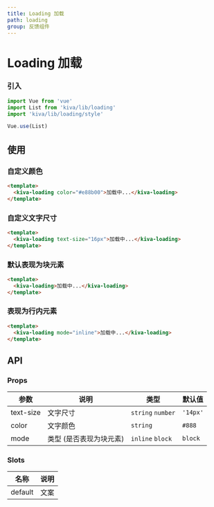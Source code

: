 ```yaml
---
title: Loading 加载
path: loading
group: 反馈组件
---
```


# Loading 加载

### 引入

```js
import Vue from 'vue'
import List from 'kiva/lib/loading'
import 'kiva/lib/loading/style'

Vue.use(List)
```

## 使用

### 自定义颜色
```html
<template>
  <kiva-loading color="#e88b00">加载中...</kiva-loading>
</template>
```

### 自定义文字尺寸
```html
<template>
  <kiva-loading text-size="16px">加载中...</kiva-loading>
</template>
```

### 默认表现为块元素
```html
<template>
  <kiva-loading>加载中...</kiva-loading>
</template>
```

### 表现为行内元素
```html
<template>
  <kiva-loading mode="inline">加载中...</kiva-loading>
</template>
```


## API

### Props
|参数|说明|类型|默认值|
|--|--|--|--|
|text-size|文字尺寸|`string` `number`|`'14px'`|
|color|文字颜色|`string`|`#888`|
|mode|类型 (是否表现为块元素)|`inline` `block`|`block`|


### Slots
|名称|说明|
|--|--|
|default|文案|
